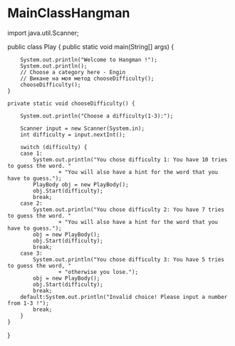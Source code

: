 MainClassHangman
================
import java.util.Scanner;

public class Play {
	public static void main(String[] args) {		
		
		System.out.println("Welcome to Hangman !");
		System.out.println();
		// Choose a category here - Engin
		// Викане на моя метод chooseDifficulty();
		chooseDifficulty();	
	}

	private static void chooseDifficulty() {
		
		System.out.println("Choose a difficulty(1-3):");
		
		Scanner input = new Scanner(System.in);
		int difficulty = input.nextInt();
		
		switch (difficulty) {
		case 1:
			System.out.println("You chose difficulty 1: You have 10 tries to guess the word. "
					+ "You will also have a hint for the word that you have to guess.");
			PlayBody obj = new PlayBody();
			obj.Start(difficulty);						
			break;
		case 2:
			System.out.println("You chose difficulty 2: You have 7 tries to guess the word. "
					+ "You will also have a hint for the word that you have to guess.");
			obj = new PlayBody();
			obj.Start(difficulty);						
			break;
		case 3:
			System.out.println("You chose difficulty 3: You have 5 tries to guess the word, "
					+ "otherwise you lose.");	
			obj = new PlayBody();
			obj.Start(difficulty);					
			break;
		default:System.out.println("Invalid choice! Please input a number from 1-3 !");
			break;
		}
	}
}
